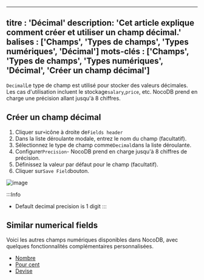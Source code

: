 ***

titre : 'Décimal'
description: 'Cet article explique comment créer et utiliser un champ décimal.'
balises : \['Champs', 'Types de champs', 'Types numériques', 'Décimal']
mots-clés : \['Champs', 'Types de champs', 'Types numériques', 'Décimal', 'Créer un champ décimal']
---------------------------------------------------------------------------------------------------

`Decimal`Le type de champ est utilisé pour stocker des valeurs décimales. Les cas d'utilisation incluent le stockage`salary`,`price`, etc. NocoDB prend en charge une précision allant jusqu'à 8 chiffres.

## Créer un champ décimal

1. Cliquer sur`+`icône à droite de`Fields header`
2. Dans la liste déroulante modale, entrez le nom du champ (facultatif).
3. Sélectionnez le type de champ comme`Decimal`dans la liste déroulante.
4. Configurer`Precision`- NocoDB prend en charge jusqu'à 8 chiffres de précision.
5. Définissez la valeur par défaut pour le champ (facultatif).
6. Cliquer sur`Save Field`bouton.

![image](/img/v2/fields/types/decimal.png)

:::Info

* Default decimal precision is 1 digit
  :::

## Similar numerical fields

Voici les autres champs numériques disponibles dans NocoDB, avec quelques fonctionnalités complémentaires personnalisées.

* [Nombre](010.number.md)
* [Pour cent](030.percent.md)
* [Devise](040.currency.md)
